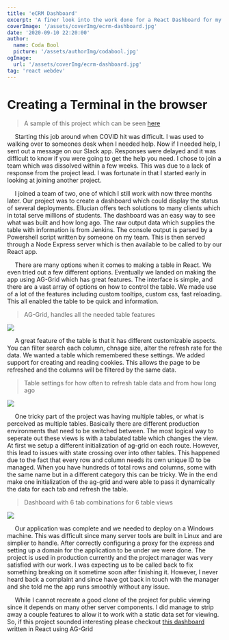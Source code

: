 ```yaml
---
title: 'eCRM Dashboard'
excerpt: 'A finer look into the work done for a React Dashboard for my job'
coverImage: '/assets/coverImg/ecrm-dashboard.jpg'
date: '2020-09-10 22:20:00'
author:
  name: Coda Bool
  picture: '/assets/authorImg/codabool.jpg'
ogImage:
  url: '/assets/coverImg/ecrm-dashboard.jpg'
tag: 'react webdev'
---
```


# Creating a Terminal in the browser
> A sample of this project which can be seen [here](https://codabool.com/projects/5)

&emsp;
Starting this job around when COVID hit was difficult.
I was used to walking over to someones desk when I needed help.
Now if I needed help, I sent out a message on our Slack app.
Responses were delayed and it was difficult to know if you were going to get the help you need.
I chose to join a team which was dissolved within a few weeks.
This was due to a lack of response from the project lead.
I was fortunate in that I started early in looking at joining another project.

&emsp;
I joined a team of two, one of which I still work with now three months later.
Our project was to create a dashboard which could display the status of several deployments.
Ellucian offers tech solutions to many clients which in total serve millions of students.
The dashboard was an easy way to see what was built and how long ago.
The raw output data which supplies the table with information is from Jenkins.
The console output is parsed by a Powershell script written by someone on my team.
This is then served through a Node Express server which is then available to be called to by our React app.

&emsp;
There are many options when it comes to making a table in React.
We even tried out a few different options.
Eventually we landed on making the app using AG-Grid which has great features.
The interface is simple, and there are a vast array of options on how to control the table.
We made use of a lot of the features including custom tooltips, custom css, fast reloading.
This all enabled the table to be quick and information.

> AG-Grid, handles all the needed table features
<img src="/assets/byPost/dashboard/table.PNG" />

&emsp;
A great feature of the table is that it has different customizable aspects.
You can filter search each column, chnage size, alter the refresh rate for the data.
We wanted a table which remembered these settings. We added support for creating and reading cookies.
This allows the page to be refreshed and the columns will be filtered by the same data. 

> Table settings for how often to refresh table data and from how long ago
<img src="/assets/byPost/dashboard/settings.PNG" />

&emsp;
One tricky part of the project was having multiple tables, or what is perceived as multiple tables.
Basically there are different production environments that need to be switched between.
The most logical way to seperate out these views is with a tabulated table which changes the view.
At first we setup a different initialization of ag-grid on each route.
However, this lead to issues with state crossing over into other tables.
This happened due to the fact that every row and column needs its own unique ID to be managed.
When you have hundreds of total rows and columns, some with the same name but in a different category this can be tricky.
We in the end make one initialization of the ag-grid and were able to pass it dynamically the data for each tab and refresh the table.

> Dashboard with 6 tab combinations for 6 table views
<img src="/assets/byPost/dashboard/tab.PNG" />

&emsp;
Our application was complete and we needed to deploy on a Windows machine.
This was difficult since many server tools are built in Linux and are simplier to handle.
After correctly configuring a proxy for the express and setting up a domain for the application to be under we were done.
The project is used in production currently and the project manager was very satisfied with our work.
I was expecting us to be called back to fix something breaking on it sometime soon after finishing it.
However, I never heard back a complaint and since have got back in touch with the manager and she told me the app runs smoothly without any issue.

&emsp;
While I cannot recreate a good clone of the project for public viewing since it depends on many other server components.
I did manage to strip away a couple features to allow it to work with a static data set for viewing.
So, if this project sounded interesting please checkout [this dashboard](https://codabool.com/projects/5) written in React using AG-Grid